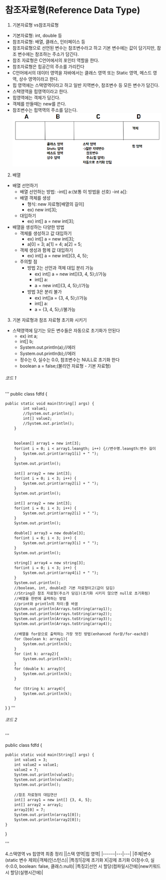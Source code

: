# 참조자료형(Reference Data Type)
1. 기본자료형 vs참조자료형
- 기본자료형: int, double 등
- 참조자료형: 배열, 클래스, 인터페이스 등
- 참조자료형으로 선언된 변수는 참조변수라고 하고 기본 변수에는 값이 담기지만, 참조 변수에는 참조하는 주소가 담긴다.
- 참조 자료형은 C언어에서의 포인터 역할을 한다.
- 참조자료형은 힙공간의 주소를 가리킨다
- C언어에서의 데이터 영역을 자바에서는 클래스 영역 또는 Static 영역, 메스드 영역, 상수 영역이라고 한다.
- 힙 영역에는 스택영역이라고 하고 일반 지역변수, 참조변수 등 모든 변수가 담긴다.
- 스택영역을 힙영역이라고 한다.
- 힙영역에는 객체가 담긴다.
- 객체를 만들때는 new를 쓴다.
- 참조변수는 힙역역의 주소를 담는다.
![메모리영역](./images/2022-08-22%20192348.png)
2. 배열
- 배열 선언하기
    - 배열 선언하는 방법:
        -int[] a:(보통 이 방법을 선호)
        -int a[]:
    - 배열 객체를 생성
        - 형식: new 자료형[배열의 길이]
        - ex) new int[3];
    - 대입하기
        - ex) int[] a = new int[3];
- 배열을 생성하는 다양한 방법
    - 객체를 생성하고 값 대입하기
        - ex) int[] a = new int[3];
        - a[0] = 3;  a[1] = 4;  a[2] = 5;
    - 객체 생성과 함께 값 대입하기
        - ex) int[] a = new int[]{3, 4, 5};
    - 주의할 점
        - 방법 2는 선언과 객체 대입 분리 가능
            - ex) int[] a = new int[]{3, 4, 5};//가능
            - int[] a:
            - a = new int[]{3, 4, 5};//가능
        - 방법 3은 분리 불가
            - ex) int[]a = {3, 4, 5};//가능
            - int[] a:
            - a = {3, 4, 5};//불가능
3. 기본 자료형과 참조 자료형 초기화 시키기
- 스택영역에 담기는 모든 변수들은 자동으로 초기화가 안된다
    - ex) int a;
    - int[] b;
    - System.out.println(a);//에러
    - System.out.println(b);//에러
    - 정수는 0, 실수는 0.0, 참조변수는 NULL로 초기화 한다
    - boolean a = false;(불리언 자료형 - 기본 자료형)
###### 코드 1
'''
public class fdfd {

	public static void main(String[] args) {
            int value1;
            //System.out.println();
            int[] value2;
            //System.out.println();
        }
        

        boolean[] array1 = new int[3];
        for(int i = 0; i < array1.leangth; i++) {//변수명.leangth:변수 길이
            System.out.print(array1[i] + " ");
        }
        System.out.println();
        
        int[] array2 = new int[3];
        for(int i = 0; i < 3; i++) {
            System.out.print(array2[i] + " ");
        }
        System.out.println();
        
        int[] array2 = new int[3];
        for(int i = 0; i < 3; i++) {
            System.out.print(array2[i] + " ");
        }
        System.out.println();

        double[] array3 = new double[3];
        for(int i = 0; i < 3; i++) {
            System.out.print(array3[i] + " ");
        }
        System.out.println();

        string[] array4 = new string[3];
        for(int i = 0; i < 3; i++) {
            System.out.print(array4[i] + " ");
        }
        System.out.println();
        //boolean, int, double은 기본 자료형이고(값이 담김)
        //String은 참조 자료형(주소가 담김)(초기화 시키지 않으면 null로 초기화됨)
        //배열을 한번에 출력하는 방법
        //print와 println의 차이:줄 바꿈
        System.out.println(Arrays.toString(array1));
        System.out.println(Arrays.toString(array2));
        System.out.println(Arrays.toString(array3));
        System.out.println(Arrays.toString(array4));

        //배열을 for문으로 출력하는 가장 멋진 방법(enhanced for문/for-each문)
        for (boolean k: array1){
            System.out.println(k);
        }
        for (int k: array2){
            System.out.println(k);
        }
        for (double k: array3){
            System.out.println(k);
        }
        
        for (String k: array4){
            System.out.println(k);
        }
}
}
'''
###### 코드 2
'''

public class fdfd {

	public static void main(String[] args) {
		int value1 = 3;
		int value2 = value1;
		value2 = 7;
		System.out.println(value1);
		System.out.println(value2);
		System.out.println();
		
		//참조 자료형의 대입연산
		int[] array1 = new int[] {3, 4, 5};
		int[] array2 = array1;
		array2[0] = 7;
		System.out.println(array1[0]);
		System.out.println(array2[0]);
	}

}

'''


4.스택영역 vs 힙영역 최종 정리
||스택 영역|힙 영역|
|------|---|---|
|주체|변수(static 변수 제외)|객체(인스턴스)|
|특징1|강제 초기화 X|강제 초기화 O(정수:0, 실수:0.0, boolean: false, 클래스:null)|
|특징2|선언 시 할당(컴파일시간에)|new키워드시 할당(실행시간에)|



